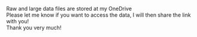 Raw and large data files are stored at my OneDrive  
Please let me know if you want to access the data, I will then share the link with you!  
Thank you very much!
